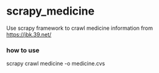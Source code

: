 # scrapy_medicine
Use scrapy framework to crawl medicine information from https://jbk.39.net/

### how to use
scrapy crawl medicine -o medicine.cvs

